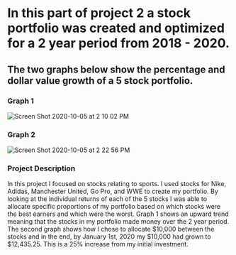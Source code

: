 # In this part of project 2 a stock portfolio was created and optimized for a 2 year period from 2018 - 2020.

## The two graphs below show the percentage and dollar value growth of a 5 stock portfolio.

### Graph 1
![Screen Shot 2020-10-05 at 2 10 02 PM](https://user-images.githubusercontent.com/60228369/95118221-ec98a100-0717-11eb-8872-83541abc1ab6.png)


### Graph 2
![Screen Shot 2020-10-05 at 2 22 56 PM](https://user-images.githubusercontent.com/60228369/95118290-0a660600-0718-11eb-8608-883d8a16b22c.png)


### Project Description
In this project I focused on stocks relating to sports. I used stocks for Nike, Adidas, Manchester United, Go Pro, and WWE to create my portfolio. By looking at the individual returns of each of the 5 stocks I was able to allocate specific proportions of my portfolio based on which stocks were the best earners and which were the worst. Graph 1 shows an upward trend meaning that the stocks in my portfolio made money over the 2 year period. The second graph shows how I chose to allocate $10,000 between the stocks and in the end, by January 1st, 2020 my $10,000 had grown to $12,435.25. This is a 25% increase from my initial investment. 
